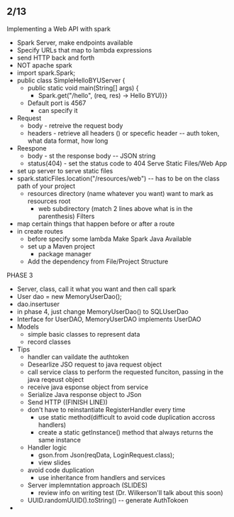 

## 2/13
Implementing a Web API with spark
- Spark Server, make endpoints available
- Specify URLs that map to lambda expressions
- send HTTP back and forth
- NOT apache spark
- import spark.Spark;
- public class SimpleHelloBYUServer {
  - public static void main(String[] args) {
    - Spark.get("/hello", (req, res) -> Hello BYU)}}
  - Default port is 4567
    - can specify it
- Request
  - body - retreive the request body
  - headers - retrieve all headers () or specefic header -- auth token, what data format, how long
- Reespone
  - body - st the response body -- JSON string
  - status(404) - set the status code to 404
Serve Static Files/Web App
- set up server to serve static files
- spark.staticFiles.location("/resources/web") -- has to be on the class path of your project
  - resources directory (name whatever you want) want to mark as resources root
    - web subdirectory (match 2 lines above what is in the parenthesis)
Filters
- map certain things that happen before or after a route
- in create routes
  - before specify some lambda
Make Spark Java Available
  - set up a Maven project
    - package manager
  - Add the dependency from File/Project Structure

PHASE 3
- Server, class, call it what you want and then call spark
- User dao = new MemoryUserDao();
- dao.insertuser
- in phase 4, just change MemoryUserDao() to SQLUserDao
- Interface for UserDAO, MemoryUserDAO implements UserDAO
- Models
  - simple basic classes to represent data
  - record classes
- Tips
  - handler can vaildate the authtoken
  - Desearlize JSO request to java request object
  - call service class to perform the requested funciton, passing in the java reqeust object
  - receive java esponse object from service
  - Serialize Java response object to JSon
  - Send HTTP ((FINISH LINE))
  - don't have to reinstantiate RegisterHandler every time
    - use static method(difficult to avoid code duplication accross handlers)
    - create a static getInstance() method that always returns the same instance
  - Handler logic
    - gson.from Json(reqData, LoginRequest.class);
    - view slides
  - avoid code duplication
    - use inheritance from handlers and services
  - Server implemntation approach (SLIDES)
    - review info on writing test (Dr. Wilkerson'll talk about this soon)
  - UUID.randomUUID().toString() -- generate AuthTokoen
-  